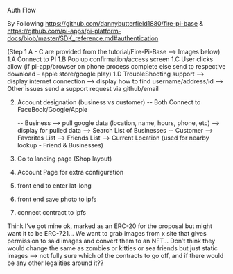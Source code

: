 Auth Flow

By Following https://github.com/dannybutterfield1880/fire-pi-base & https://github.com/pi-apps/pi-platform-docs/blob/master/SDK_reference.md#authentication

(Step 1 A - C are provided from the tutorial/Fire-Pi-Base --> Images below)
1.A Connect to PI
1.B Pop up confirmation/access screen
1.C User clicks allow (if pi-app/browser on phone process complete else send to respective download - apple store/google play)
1.D TroubleShooting support
    --> display internet connection
    --> display how to find username/address/id
    --> Other issues send a support request via github/email

2. Account designation (business vs customer)
    -- Both Connect to FaceBook/Google/Apple

    -- Business
        --> pull google data (location, name, hours, phone, etc)
        --> display for pulled data
        --> Search List of Businesses
    -- Customer
        --> Favorites List
        --> Friends List
        --> Current Location (used for nearby lookup - Friend & Businesses)

3. Go to landing page (Shop layout)

4. Account Page for extra configuration


1. front end to enter lat-long
2. front end save photo to ipfs
3. connect contract to ipfs


Think I’ve got mine ok, marked as an ERC-20 for the proposal but might want it to be ERC-721… We want to grab images from x site that gives permission to said images and convert them to an NFT… Don’t think they would change the same as zombies or kitties or sea friends but just static images —> not fully sure which of the contracts to go off, and if there would be any other legalities around it??